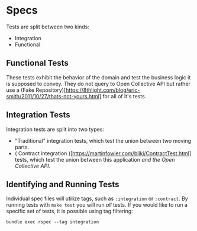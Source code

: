 # Specs
Tests are split between two kinds:
- Integration
- Functional

## Functional Tests
These tests exhibit the behavior of the domain and test the business logic it is supposed to convey. They do not query to Open Collective API but rather use a (Fake Repository)[https://8thlight.com/blog/eric-smith/2011/10/27/thats-not-yours.html] for all of it's tests.

## Integration Tests
Integration tests are split into two types:
- "Traditional" integration tests, which test the union between two moving parts.
- ( Contract integration )[https://martinfowler.com/bliki/ContractTest.html] tests, which test the union between this application _and the Open Collective API_.

## Identifying and Running Tests
Individual spec files will utilize tags, such as `:integration` or `:contract`. By running tests with `make test` you will run _all_ tests. If you would like to run a specific set of tests, it is possible using tag filtering:
```
bundle exec rspec --tag integration
```

